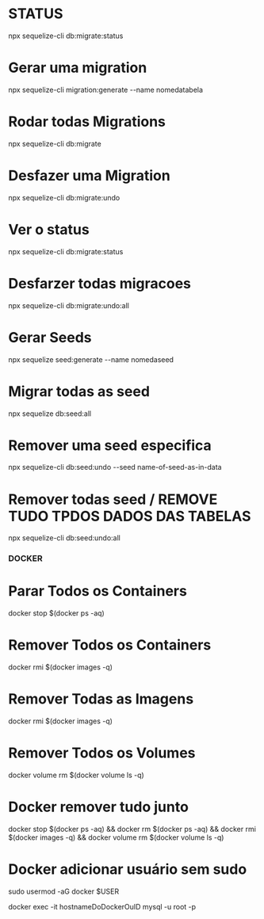 # STATUS
npx sequelize-cli db:migrate:status

# Gerar uma migration
npx sequelize-cli migration:generate --name nomedatabela

# Rodar todas Migrations
npx sequelize-cli db:migrate

# Desfazer uma Migration
npx sequelize-cli db:migrate:undo

# Ver o status
npx sequelize-cli db:migrate:status

# Desfarzer todas migracoes
npx sequelize-cli db:migrate:undo:all

# Gerar Seeds
npx sequelize seed:generate --name nomedaseed

# Migrar todas as seed
npx sequelize db:seed:all

# Remover uma seed especifica
npx sequelize-cli db:seed:undo --seed name-of-seed-as-in-data

# Remover todas seed / REMOVE TUDO TPDOS DADOS DAS TABELAS
npx sequelize-cli db:seed:undo:all


### DOCKER

# Parar Todos os Containers
docker stop $(docker ps -aq)

# Remover Todos os Containers
docker rmi $(docker images -q)

# Remover Todas as Imagens
docker rmi $(docker images -q)

# Remover Todos os Volumes
docker volume rm $(docker volume ls -q)

# Docker remover tudo junto
docker stop $(docker ps -aq) && docker rm $(docker ps -aq) && docker rmi $(docker images -q) && docker volume rm $(docker volume ls -q)

# Docker adicionar usuário sem sudo
sudo usermod -aG docker $USER

docker exec -it hostnameDoDockerOuID mysql -u root -p